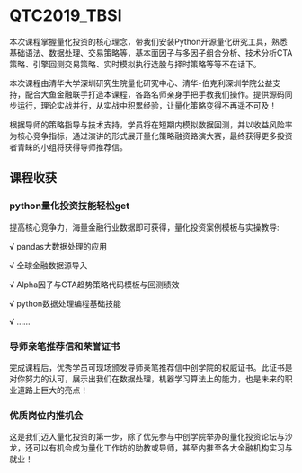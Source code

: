 # QTC2019_TBSI
本次课程掌握量化投资的核心理念，带我们安装Python开源量化研究工具，熟悉基础语法、数据处理、交易策略等，基本面因子与多因子组合分析、技术分析CTA策略、引擎回测交易策略、实时模拟执行选股与择时策略等等不在话下。

本次课程由清华大学深圳研究生院量化研究中心、清华-伯克利深圳学院公益支持，配合大鱼金融联手打造本课程，各路名师亲身手把手教我们操作。提供源码同步运行，理论实战并行，从实战中积累经验，让量化策略变得不再遥不可及！

根据导师的策略指导与技术支持，学员将在短期内模拟数据回测，并以收益风险率为核心竞争指标，通过演讲的形式展开量化策略融资路演大赛，最终获得更多投资者青睐的小组将获得导师推荐信。

## 课程收获
### python量化投资技能轻松get

提高核心竞争力，海量金融行业数据即可获得，量化投资案例模板与实操教导:

√ pandas大数据处理的应用

√ 全球金融数据源导入

√ Alpha因子与CTA趋势策略代码模板与回测绩效

√ python数据处理编程基础技能

√ ……

### 导师亲笔推荐信和荣誉证书

完成课程后，优秀学员可现场颁发导师亲笔推荐信中创学院的权威证书。此证书是对你努力的认可，展示出我们在数据处理，机器学习算法上的能力，也是未来的职业道路上巨大的亮点！

### 优质岗位内推机会
这是我们迈入量化投资的第一步，除了优先参与中创学院举办的量化投资论坛与沙龙，还可以有机会成为量化工作坊的助教或导师，甚至内推至各大金融机构实习与就业！

